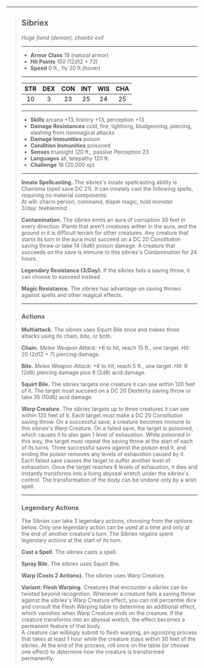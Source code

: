 ***
> ## Sibriex
> *Huge fiend (demon), chaotic evil*
> 
> ***
> 
> - **Armor Class** 19 (natural armor)
> - **Hit Points** 150 (12d12 + 72)
> - **Speed** 0 ft., fly 20 ft.(hover)
> 
> ***
> 
> |STR|DEX|CON|INT|WIS|CHA|
> |:---:|:---:|:---:|:---:|:---:|:---:|
> |10|3|23|25|24|25|
> 
> ***
> 
> - **Skills** arcana +13, history +13, perception +13
> - **Damage Resistances** cold, fire, lightning, bludgeoning, piercing, slashing from nonmagical attacks
> - **Damage Immunities** poison
> - **Condition Immunities** poisoned
> - **Senses** truesight 120 ft., passive Perception 23
> - **Languages** all, telepathy 120 ft.
> - **Challenge** 18 (20,000 xp)
> 
> ***
> 
> **Innate Spellcasting.** The sibriex's innate spellcasting ability is Charisma (spell save DC 21). It can innately cast the following spells, requiring no material components:  
> At will: charm person, command, dispel magic, hold monster  
> 3/day: feeblemind
> 
> **Contamination.** The sibriex emits an aura of corruption 30 feet in every direction. Plants that aren't creatures wither in the aura, and the ground in it is difficult terrain for other creatures. Any creature that starts its turn in the aura must succeed on a DC 20 Constitution saving throw or take 14 (4d6) poison damage. A creature that succeeds on the save is immune to this sibriex's Contamination for 24 hours.
> 
> **Legendary Resistance (3/Day).** If the sibriex fails a saving throw, it can choose to succeed instead.
> 
> **Magic Resistance.** The sibriex has advantage on saving throws against spells and other magical effects.
> 
> ***
> 
> ### Actions
> **Multiattack.** The sibriex uses Squirt Bile once and makes three attacks using its chain, bite, or both.
> 
> **Chain.** *Melee Weapon Attack:* +6 to hit, reach 15 ft., one target. *Hit:* 20 (2d12 + 7) piercing damage.
> 
> **Bite.** *Melee Weapon Attack:* +6 to hit, reach 5 ft., one target. *Hit:* 9 (2d8) piercing damage plus 9 (2d8) acid damage.
> 
> **Squirt Bile.** The sibriex targets one creature it can see within 120 feet of it. The target must succeed on a DC 20 Dexterity saving throw or take 35 (10d6) acid damage.
> 
> **Warp Creature.** The sibriex targets up to three creatures it can see within 120 feet of it. Each target must make a DC 20 Constitution saving throw. On a successful save, a creature becomes immune to this sibriex's Warp Creature. On a failed save, the target is poisoned, which causes it to also gain 1 level of exhaustion. While poisoned in this way, the target must repeat the saving throw at the start of each of its turns. Three successful saves against the poison end it, and ending the poison removes any levels of exhaustion caused by it. Each failed save causes the target to suffer another level of exhaustion. Once the target reaches 6 levels of exhaustion, it dies and instantly transforms into a living abyssal wretch under the sibriex's control. The transformation of the body can be undone only by a wish spell.
> 
> ***
> 
> ### Legendary Actions
> The Sibriex can take 3 legendary actions, choosing from the options below. Only one legendary action can be used at a time and only at the end of another creature's turn. The Sibriex regains spent legendary actions at the start of its turn.
> 
> **Cast a Spell.** The sibriex casts a spell.
> 
> **Spray Bile.** The sibriex uses Squirt Bile.
> 
> **Warp (Costs 2 Actions).** The sibriex uses Warp Creature.
> 
> **Variant: Flesh Warping.** Creatures that encounter a sibriex can be twisted beyond recognition. Whenever a creature fails a saving throw against the sibriex's Warp Creature effect, you can roll percentile dice and consult the Flesh Warping table to determine an additional effect, which vanishes when Warp Creature ends on the creature. If the creature transforms into an abyssal wretch, the effect becomes a permanent feature of that body.  
> A creature can willingly submit to flesh warping, an agonizing process that takes at least 1 hour while the creature stays within 30 feet of the sibriex. At the end of the process, roll once on the table (or choose one effect) to determine how the creature is transformed permanently.